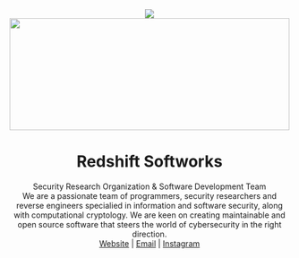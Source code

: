 <!-- Lulzbin, GNAA, Trollface Security and Redshift Softworks are licensed. -->
<div align="center">

 <a href="https://0day.cfd#gh-dark-mode-only" target="_blank">
        <img src="https://files.doxbin.gg/JBacvk0n.png" />
    </a>
    <a href="https://0day.cfd#gh-light-mode-only" target="_blank">
        <img src=https://files.doxbin.gg/gwFBYu3D.png#gh-light-mode-only" height=200 width=500 />
    </a>
    <h1> Redshift Softworks </h1>
    Security Research Organization & Software Development Team
    <br>
    We are a passionate team of programmers, security researchers and reverse engineers specialied in information and software security, along with computational cryptology. We are keen on creating maintainable and open source software that steers the world of cybersecurity in the right direction.

<div align=center><a href="https://0day.cfd">Website</a> | <a href="mailto:global@0day.cfd">Email</a> | <a href="https://instagram.com/redshiftsoftworks">Instagram</a></div>

</div>
